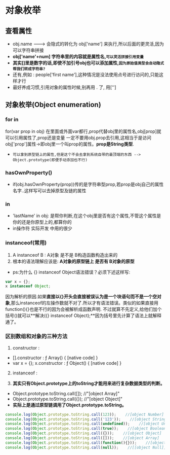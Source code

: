 # 对象枚举

## 查看属性

- obj.name ---> 会隐式的转化为 obj['name'] 来执行,所以后面的更灵活,因为可以字符串拼接
- **obj['name'+num]  字符串里的内容就是属性名,`可以灵活拼接引用变量`**
- **其实[]里是数字的话,即使不加引号obj也可以添加属性,`因为原始值类型会自动隐式帮我们转成字符串?`**
- 还有,例如 : people['first name'],这种情况是没法使用点号进行访问的,只能这样才行
- 最好养成习惯,引用对象的属性时候,别再用 .  了, 用['']

## 对象枚举(Object enumeration)

### for in
for(var prop in obj) 在里面或外面var都行,prop代替obj里的属性名,obj[prop]就可以引用属性了,prop还是变量
一定不要用obj.prop去引用,这相当于是访问obj['prop']属性->即obj里一个叫prop的属性。**prop是String类型**.

- `可以拿到原型链上的属性,但是这个不会去拿到系统自带的最顶端的东西 --> Object.prototype(即便手动添加也不行)`

### hasOwnProperty()
- if(obj.hasOwnProperty(prop))传的是字符串型prop,若prop是obj自己的属性名字..这样写可以去掉原型及链的属性

### in
- 'lastName' in obj: 是帮你判断,在这个obj里是否有这个属性,不管这个属性是你的还是你原型上的,都算你的
- in操作符 实际开发 中用的很少

### instanceof(常用)
1. A instanceof B : A对象 是不是 B构造函数构造出来的
2. 根本的语法理解应该是: **A对象的原型链上 是否有 B对象的原型**

- ps:为什么 {} instanceof Object语法错误？必须下述这样写:

```js
var x = {};
x instanceof Object;
```

因为解析的原因.如果**直接以{}开头会直接被误认为是一个块语句而不是一个空对象**,那么instanceof的左操作数就不对了.所以才有语法错误。类似的如果直接用function(){}也是不行的因为会被解析成函数声明.
不过就算不先定义,给他们加个括号()就可以**解决({} instanceof Object);**因为括号里先计算了语法上就解释通了。

### 区别数组和对象的三种方法
1. constructor :  
- [].constructor : ƒ Array() { [native code] } 
- var x = {}; x.constructor : ƒ Object() { [native code] }

2. instanceof : 

3. **其实只有Object.prototype上的toString才能用来进行复杂数据类型的判断。**
- Object.prototype.toString.call([]); //"[object Array]"
- Object.prototype.toString.call({});    //"[object Object]" 
- **实际上是通过原型链调用了Object.prototype.toString。**


```js
console.log(Object.prototype.toString.call(123));    //[object Number]
console.log(Object.prototype.toString.call('123'));    //[object String]
console.log(Object.prototype.toString.call(undefined));    //[object Undefined]
console.log(Object.prototype.toString.call(true));    //[object Boolean]
console.log(Object.prototype.toString.call({}));    //[object Object]
console.log(Object.prototype.toString.call([]));    //[object Array]
console.log(Object.prototype.toString.call(function(){}));    //[object Function]
console.log(Object.prototype.toString.call(null));    //[[object Null]]
```